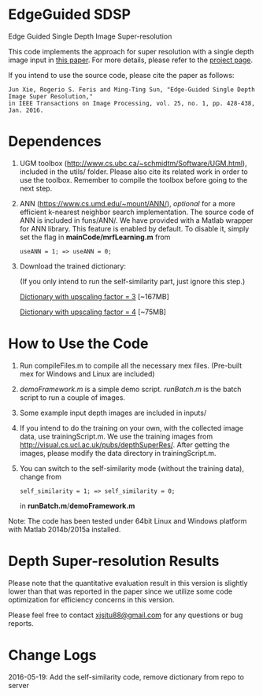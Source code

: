 EdgeGuided SDSP
=======================
Edge Guided Single Depth Image Super-resolution

This code implements the approach for super resolution with a single depth image input in [this paper](http://www.clairexie.org/resources/TIP16.pdf). For more details, please refer to the [project page](http://www.clairexie.org/depth_superresolution/index.html).

If you intend to use the source code, please cite the paper as follows:

```
Jun Xie, Rogerio S. Feris and Ming-Ting Sun, "Edge-Guided Single Depth Image Super Resolution," 
in IEEE Transactions on Image Processing, vol. 25, no. 1, pp. 428-438, Jan. 2016.
```

Dependences
=======================
1. UGM toolbox (http://www.cs.ubc.ca/~schmidtm/Software/UGM.html), included in the utils/ folder. Please also cite its related work in order to use the toolbox. Remember to compile the toolbox before going to the next step. 


2. ANN (https://www.cs.umd.edu/~mount/ANN/), *optional* for a more efficient k-nearest neighbor search implementation. 
The source code of ANN is included in funs/ANN/. We have provided with a Matlab wrapper for ANN library. 
This feature is enabled by default. To disable it, simply set the flag in **mainCode/mrfLearning.m** from
	
	```
	useANN = 1; => useANN = 0;
	```

3. Download the trained dictionary:

	(If you only intend to run the self-similarity part, just ignore this step.)

	[Dictionary with upscaling factor = 3](http://www.clairexie.org/data/dictionaries/patchData_3_high.mat) [~167MB]

	[Dictionary with upscaling factor = 4](http://www.clairexie.org/data/dictionaries/patchData_4_high.mat) [~75MB]


How to Use the Code
=======================
1. Run compileFiles.m to compile all the necessary mex files. (Pre-built mex for Windows and Linux are included)

2. *demoFramework.m* is a simple demo script. *runBatch.m* is the batch script to run a couple of images.

4. Some example input depth images are included in inputs/

5. If you intend to do the training on your own, with the collected image data, use trainingScript.m. 
   We use the training images from http://visual.cs.ucl.ac.uk/pubs/depthSuperRes/. After getting the images, please modify the data directory in trainingScript.m.

6. You can switch to the self-similarity mode (without the training data), change from 

	```
	self_similarity = 1; => self_similarity = 0;
	```

	in **runBatch.m**/**demoFramework.m**

Note: The code has been tested under 64bit Linux and Windows platform with Matlab 2014b/2015a installed. 


Depth Super-resolution Results
=======================
Please note that the quantitative evaluation result in this version is slightly lower than that was reported in the paper since we utilize some code optimization for efficiency concerns in this version. 

Please feel free to contact xjsjtu88@gmail.com for any questions or bug reports.

Change Logs
=======================
2016-05-19: Add the self-similarity code, remove dictionary from repo to server


